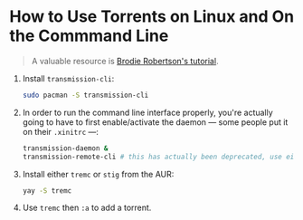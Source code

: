 # How to Use Torrents on Linux and On the Commmand Line

> A valuable resource is [Brodie Robertson's tutorial][brodie_tutorial].

1. Install `transmission-cli`:
    ```sh
    sudo pacman -S transmission-cli
    ```
1. In order to run the command line interface properly, you're actually going to have to first enable/activate the daemon &mdash; some people put it on their `.xinitrc` &mdash;:
    ```sh
    transmission-daemon &
    transmission-remote-cli # this has actually been deprecated, use either `tremc` or `stig` instead
    ```
1. Install either `tremc` or `stig` from the AUR:
    ```sh
    yay -S tremc
    ```
1. Use `tremc` then `:a` to add a torrent.


[brodie_tutorial]: https://youtu.be/MXKGLTSS4Z0
